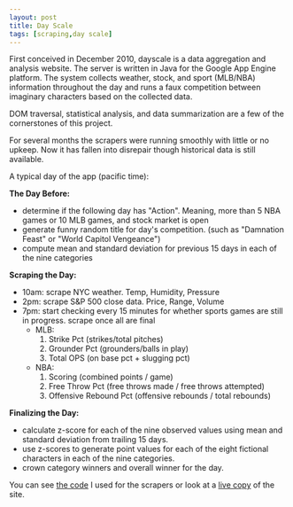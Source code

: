 ```yaml
---
layout: post
title: Day Scale
tags: [scraping,day scale]
---
```


First conceived in December 2010, dayscale is a data aggregation and analysis website. The server is written in Java for the Google App Engine platform. The system collects weather, stock, and sport (MLB/NBA) information throughout the day and runs a faux competition between imaginary characters based on the collected data. 

DOM traversal, statistical analysis, and data summarization are a few of the cornerstones of this project.

For several months the scrapers were running smoothly with little or no upkeep. Now it has fallen into disrepair though historical data is still available.

A typical day of the app (pacific time): 

**The Day Before:**

- determine if the following day has "Action". Meaning, more than 5 NBA games or 10 MLB games, and stock market is open
- generate funny random title for day's competition. (such as "Damnation Feast" or "World Capitol Vengeance")
- compute mean and standard deviation for previous 15 days in each of the nine categories 

**Scraping the Day:**

- 10am: scrape NYC weather. Temp, Humidity, Pressure 
- 2pm: scrape S&P 500 close data. Price, Range, Volume
- 7pm: start checking every 15 minutes for whether sports games are still in progress. scrape once all are final
  - MLB: 
    1. Strike Pct (strikes/total pitches)
    2. Grounder Pct (grounders/balls in play)
    3. Total OPS (on base pct + slugging pct)
  - NBA:
    1. Scoring (combined points / game)
    2. Free Throw Pct (free throws made / free throws attempted)
    3. Offensive Rebound Pct (offensive rebounds / total rebounds)
    
**Finalizing the Day:**

- calculate z-score for each of the nine observed values using mean and standard deviation from trailing 15 days. 
- use z-scores to generate point values for each of the eight fictional characters in each of the nine categories.
- crown category winners and overall winner for the day. 

You can see [the code][0] I used for the scrapers or look at a [live copy][1] of the site.

  [0]: https://github.com/tphummel/gaej-scrapers
  [1]: http://metabattle.appspot.com/2011/07/01
